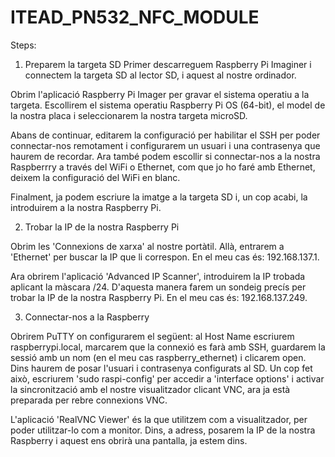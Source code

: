 # ITEAD_PN532_NFC_MODULE

Steps:

1. Preparem la targeta SD
Primer descarreguem Raspberry Pi Imaginer i connectem la targeta SD al lector SD, i aquest al nostre ordinador.

Obrim l'aplicació Raspberry Pi Imager per gravar el sistema operatiu a la targeta. Escollirem el sistema operatiu Raspberry Pi OS (64-bit), el model de la nostra placa i seleccionarem la nostra targeta microSD.

Abans de continuar, editarem la configuració per habilitar el SSH per poder connectar-nos remotament i configurarem un usuari i una contrasenya que haurem de recordar. Ara també podem escollir si connectar-nos a la nostra Raspberrry a través del WiFi o Ethernet, com que jo ho faré amb Ethernet, deixem la configuració del WiFi en blanc.

Finalment, ja podem escriure la imatge a la targeta SD i, un cop acabi, la introduirem a la nostra Raspberry Pi.

2. Trobar la IP de la nostra Raspberry Pi

Obrim les 'Connexions de xarxa' al nostre portàtil. Allà, entrarem a 'Ethernet' per buscar la IP que li correspon. En el meu cas és: 192.168.137.1.

Ara obrirem l'aplicació 'Advanced IP Scanner', introduirem la IP trobada aplicant la màscara /24. D'aquesta manera farem un sondeig precís per trobar la IP de la nostra Raspberry Pi. En el meu cas és: 192.168.137.249.

3. Connectar-nos a la Raspberry

Obrirem PuTTY on configurarem el següent: al Host Name escriurem raspberrypi.local, marcarem que la connexió es farà amb SSH, guardarem la sessió amb un nom (en el meu cas raspberry_ethernet) i clicarem open. Dins haurem de posar l'usuari i contrasenya configurats al SD. Un cop fet això, escriurem 'sudo raspi-config' per accedir a 'interface options' i activar la sincronització amb el nostre visualitzador clicant VNC, ara ja està preparada per rebre connexions VNC.

L'aplicació 'RealVNC Viewer' és la que utilitzem com a visualitzador, per poder utilitzar-lo com a monitor. Dins, a adress, posarem la IP de la nostra Raspberry i aquest ens obrirà una pantalla, ja estem dins.
